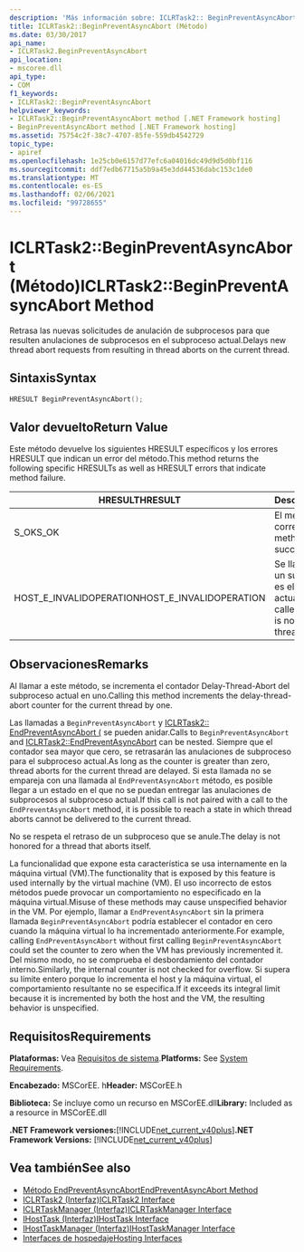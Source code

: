 ```yaml
---
description: 'Más información sobre: ICLRTask2:: BeginPreventAsyncAbort ((método)'
title: ICLRTask2::BeginPreventAsyncAbort (Método)
ms.date: 03/30/2017
api_name:
- ICLRTask2.BeginPreventAsyncAbort
api_location:
- mscoree.dll
api_type:
- COM
f1_keywords:
- ICLRTask2::BeginPreventAsyncAbort
helpviewer_keywords:
- ICLRTask2::BeginPreventAsyncAbort method [.NET Framework hosting]
- BeginPreventAsyncAbort method [.NET Framework hosting]
ms.assetid: 75754c2f-38c7-4707-85fe-559db4542729
topic_type:
- apiref
ms.openlocfilehash: 1e25cb0e6157d77efc6a04016dc49d9d5d0bf116
ms.sourcegitcommit: ddf7edb67715a5b9a45e3dd44536dabc153c1de0
ms.translationtype: MT
ms.contentlocale: es-ES
ms.lasthandoff: 02/06/2021
ms.locfileid: "99728655"
---
```

# <a name="iclrtask2beginpreventasyncabort-method"></a><span data-ttu-id="1aed4-103">ICLRTask2::BeginPreventAsyncAbort (Método)</span><span class="sxs-lookup"><span data-stu-id="1aed4-103">ICLRTask2::BeginPreventAsyncAbort Method</span></span>

<span data-ttu-id="1aed4-104">Retrasa las nuevas solicitudes de anulación de subprocesos para que resulten anulaciones de subprocesos en el subproceso actual.</span><span class="sxs-lookup"><span data-stu-id="1aed4-104">Delays new thread abort requests from resulting in thread aborts on the current thread.</span></span>  
  
## <a name="syntax"></a><span data-ttu-id="1aed4-105">Sintaxis</span><span class="sxs-lookup"><span data-stu-id="1aed4-105">Syntax</span></span>  
  
```cpp  
HRESULT BeginPreventAsyncAbort();  
```  
  
## <a name="return-value"></a><span data-ttu-id="1aed4-106">Valor devuelto</span><span class="sxs-lookup"><span data-stu-id="1aed4-106">Return Value</span></span>  

 <span data-ttu-id="1aed4-107">Este método devuelve los siguientes HRESULT específicos y los errores HRESULT que indican un error del método.</span><span class="sxs-lookup"><span data-stu-id="1aed4-107">This method returns the following specific HRESULTs as well as HRESULT errors that indicate method failure.</span></span>  
  
|<span data-ttu-id="1aed4-108">HRESULT</span><span class="sxs-lookup"><span data-stu-id="1aed4-108">HRESULT</span></span>|<span data-ttu-id="1aed4-109">Descripción</span><span class="sxs-lookup"><span data-stu-id="1aed4-109">Description</span></span>|  
|-------------|-----------------|  
|<span data-ttu-id="1aed4-110">S_OK</span><span class="sxs-lookup"><span data-stu-id="1aed4-110">S_OK</span></span>|<span data-ttu-id="1aed4-111">El método se completó correctamente.</span><span class="sxs-lookup"><span data-stu-id="1aed4-111">The method completed successfully.</span></span>|  
|<span data-ttu-id="1aed4-112">HOST_E_INVALIDOPERATION</span><span class="sxs-lookup"><span data-stu-id="1aed4-112">HOST_E_INVALIDOPERATION</span></span>|<span data-ttu-id="1aed4-113">Se llamó al método en un subproceso que no es el subproceso actual.</span><span class="sxs-lookup"><span data-stu-id="1aed4-113">The method was called on a thread which is not the current thread.</span></span>|  
  
## <a name="remarks"></a><span data-ttu-id="1aed4-114">Observaciones</span><span class="sxs-lookup"><span data-stu-id="1aed4-114">Remarks</span></span>  

 <span data-ttu-id="1aed4-115">Al llamar a este método, se incrementa el contador Delay-Thread-Abort del subproceso actual en uno.</span><span class="sxs-lookup"><span data-stu-id="1aed4-115">Calling this method increments the delay-thread-abort counter for the current thread by one.</span></span>  
  
 <span data-ttu-id="1aed4-116">Las llamadas a `BeginPreventAsyncAbort` y [ICLRTask2:: EndPreventAsyncAbort (](iclrtask2-endpreventasyncabort-method.md) se pueden anidar.</span><span class="sxs-lookup"><span data-stu-id="1aed4-116">Calls to `BeginPreventAsyncAbort` and [ICLRTask2::EndPreventAsyncAbort](iclrtask2-endpreventasyncabort-method.md) can be nested.</span></span> <span data-ttu-id="1aed4-117">Siempre que el contador sea mayor que cero, se retrasarán las anulaciones de subproceso para el subproceso actual.</span><span class="sxs-lookup"><span data-stu-id="1aed4-117">As long as the counter is greater than zero, thread aborts for the current thread are delayed.</span></span> <span data-ttu-id="1aed4-118">Si esta llamada no se empareja con una llamada al `EndPreventAsyncAbort` método, es posible llegar a un estado en el que no se puedan entregar las anulaciones de subprocesos al subproceso actual.</span><span class="sxs-lookup"><span data-stu-id="1aed4-118">If this call is not paired with a call to the `EndPreventAsyncAbort` method, it is possible to reach a state in which thread aborts cannot be delivered to the current thread.</span></span>  
  
 <span data-ttu-id="1aed4-119">No se respeta el retraso de un subproceso que se anule.</span><span class="sxs-lookup"><span data-stu-id="1aed4-119">The delay is not honored for a thread that aborts itself.</span></span>  
  
 <span data-ttu-id="1aed4-120">La funcionalidad que expone esta característica se usa internamente en la máquina virtual (VM).</span><span class="sxs-lookup"><span data-stu-id="1aed4-120">The functionality that is exposed by this feature is used internally by the virtual machine (VM).</span></span> <span data-ttu-id="1aed4-121">El uso incorrecto de estos métodos puede provocar un comportamiento no especificado en la máquina virtual.</span><span class="sxs-lookup"><span data-stu-id="1aed4-121">Misuse of these methods may cause unspecified behavior in the VM.</span></span> <span data-ttu-id="1aed4-122">Por ejemplo, llamar a `EndPreventAsyncAbort` sin la primera llamada `BeginPreventAsyncAbort` podría establecer el contador en cero cuando la máquina virtual lo ha incrementado anteriormente.</span><span class="sxs-lookup"><span data-stu-id="1aed4-122">For example, calling `EndPreventAsyncAbort` without first calling `BeginPreventAsyncAbort` could set the counter to zero when the VM has previously incremented it.</span></span> <span data-ttu-id="1aed4-123">Del mismo modo, no se comprueba el desbordamiento del contador interno.</span><span class="sxs-lookup"><span data-stu-id="1aed4-123">Similarly, the internal counter is not checked for overflow.</span></span> <span data-ttu-id="1aed4-124">Si supera su límite entero porque lo incrementa el host y la máquina virtual, el comportamiento resultante no se especifica.</span><span class="sxs-lookup"><span data-stu-id="1aed4-124">If it exceeds its integral limit because it is incremented by both the host and the VM, the resulting behavior is unspecified.</span></span>  
  
## <a name="requirements"></a><span data-ttu-id="1aed4-125">Requisitos</span><span class="sxs-lookup"><span data-stu-id="1aed4-125">Requirements</span></span>  

 <span data-ttu-id="1aed4-126">**Plataformas:** Vea [Requisitos de sistema](../../get-started/system-requirements.md).</span><span class="sxs-lookup"><span data-stu-id="1aed4-126">**Platforms:** See [System Requirements](../../get-started/system-requirements.md).</span></span>  
  
 <span data-ttu-id="1aed4-127">**Encabezado:** MSCorEE. h</span><span class="sxs-lookup"><span data-stu-id="1aed4-127">**Header:** MSCorEE.h</span></span>  
  
 <span data-ttu-id="1aed4-128">**Biblioteca:** Se incluye como un recurso en MSCorEE.dll</span><span class="sxs-lookup"><span data-stu-id="1aed4-128">**Library:** Included as a resource in MSCorEE.dll</span></span>  
  
 <span data-ttu-id="1aed4-129">**.NET Framework versiones:**[!INCLUDE[net_current_v40plus](../../../../includes/net-current-v40plus-md.md)]</span><span class="sxs-lookup"><span data-stu-id="1aed4-129">**.NET Framework Versions:** [!INCLUDE[net_current_v40plus](../../../../includes/net-current-v40plus-md.md)]</span></span>  
  
## <a name="see-also"></a><span data-ttu-id="1aed4-130">Vea también</span><span class="sxs-lookup"><span data-stu-id="1aed4-130">See also</span></span>

- [<span data-ttu-id="1aed4-131">Método EndPreventAsyncAbort</span><span class="sxs-lookup"><span data-stu-id="1aed4-131">EndPreventAsyncAbort Method</span></span>](iclrtask2-endpreventasyncabort-method.md)
- [<span data-ttu-id="1aed4-132">ICLRTask2 (Interfaz)</span><span class="sxs-lookup"><span data-stu-id="1aed4-132">ICLRTask2 Interface</span></span>](iclrtask2-interface.md)
- [<span data-ttu-id="1aed4-133">ICLRTaskManager (Interfaz)</span><span class="sxs-lookup"><span data-stu-id="1aed4-133">ICLRTaskManager Interface</span></span>](iclrtaskmanager-interface.md)
- [<span data-ttu-id="1aed4-134">IHostTask (Interfaz)</span><span class="sxs-lookup"><span data-stu-id="1aed4-134">IHostTask Interface</span></span>](ihosttask-interface.md)
- [<span data-ttu-id="1aed4-135">IHostTaskManager (Interfaz)</span><span class="sxs-lookup"><span data-stu-id="1aed4-135">IHostTaskManager Interface</span></span>](ihosttaskmanager-interface.md)
- [<span data-ttu-id="1aed4-136">Interfaces de hospedaje</span><span class="sxs-lookup"><span data-stu-id="1aed4-136">Hosting Interfaces</span></span>](hosting-interfaces.md)
